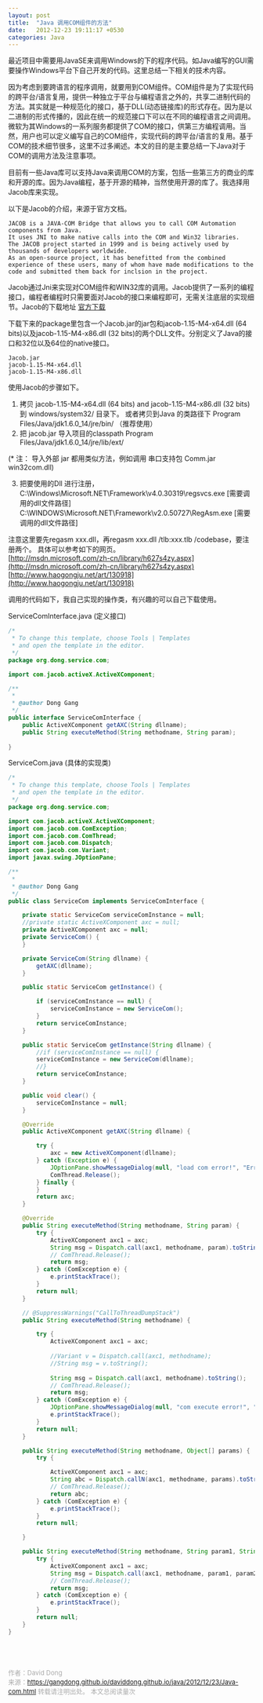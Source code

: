 ```yaml
---
layout: post
title:  "Java 调用COM组件的方法"
date:   2012-12-23 19:11:17 +0530
categories: Java
---
```

最近项目中需要用JavaSE来调用Windows的下的程序代码。如Java编写的GUI需要操作Windows平台下自己开发的代码。这里总结一下相关的技术内容。<br>

因为考虑到要跨语言的程序调用，就要用到COM组件。COM组件是为了实现代码的跨平台/语言复用，提供一种独立于平台与编程语言之外的，共享二进制代码的方法。其实就是一种规范化的接口，基于DLL(动态链接库)的形式存在。因为是以二进制的形式传播的，因此在统一的规范接口下可以在不同的编程语言之间调用。微软为其Windows的一系列服务都提供了COM的接口，供第三方编程调用。当然，用户也可以定义编写自己的COM组件，实现代码的跨平台/语言的复用。基于COM的技术细节很多，这里不过多阐述。本文的目的是主要总结一下Java对于COM的调用方法及注意事项。<br>

目前有一些Java库可以支持Java来调用COM的方案，包括一些第三方的商业的库和开源的库。因为Java编程，基于开源的精神，当然使用开源的库了。我选择用Jacob库来实现。<br>

以下是Jacob的介绍，来源于官方文档。

```
JACOB is a JAVA-COM Bridge that allows you to call COM Automation components from Java. 
It uses JNI to make native calls into the COM and Win32 libraries. 
The JACOB project started in 1999 and is being actively used by thousands of developers worldwide.
As an open-source project, it has benefitted from the combined experience of these users, many of whom have made modifications to the code and submitted them back for inclsion in the project.
```
Jacob通过Jni来实现对COM组件和WIN32库的调用。Jacob提供了一系列的编程接口，编程者编程时只需要面对Jacob的接口来编程即可，无需关注底层的实现细节。Jacob的下载地址 [官方下载](https://sourceforge.net/projects/jacob-project/files/latest/download)<br>

下载下来的package里包含一个Jacob.jar的jar包和jacob-1.15-M4-x64.dll (64 bits)以及jacob-1.15-M4-x86.dll (32 bits)的两个DLL文件。分别定义了Java的接口和32位以及64位的native接口。

```
Jacob.jar
jacob-1.15-M4-x64.dll
jacob-1.15-M4-x86.dll
```

使用Jacob的步骤如下。<br>
1. 拷贝 jacob-1.15-M4-x64.dll (64 bits) and jacob-1.15-M4-x86.dll (32 bits) 到 windows/system32/ 目录下。 
或者拷贝到Java 的类路径下 Program Files/Java/jdk1.6.0_14/jre/bin/  （推荐使用）
2. 把 jacob.jar 导入项目的classpath Program Files/Java/jdk1.6.0_14/jre/lib/ext/  

(* 注： 导入外部 jar 都用类似方法，例如调用 串口支持包 Comm.jar win32com.dll)

3. 把要使用的Dll 进行注册，<br>
C:\Windows\Microsoft.NET\Framework\v4.0.30319\regsvcs.exe [需要调用的dll文件路径]<br>
C:\WINDOWS\Microsoft.NET\Framework\v2.0.50727\RegAsm.exe [需要调用的dll文件路径]
	
注意这里要先regasm xxx.dll，再regasm xxx.dll /tlb:xxx.tlb /codebase，要注册两个。
具体可以参考如下的网页。<br>
[http://msdn.microsoft.com/zh-cn/library/h627s4zy.aspx](http://msdn.microsoft.com/zh-cn/library/h627s4zy.aspx)
<br>
[http://www.haogongju.net/art/130918](http://www.haogongju.net/art/130918)
<br>

调用的代码如下，我自己实现的操作类，有兴趣的可以自己下载使用。<br>

ServiceComInterface.java (定义接口)
```java
/*
 * To change this template, choose Tools | Templates
 * and open the template in the editor.
 */
package org.dong.service.com;

import com.jacob.activeX.ActiveXComponent;

/**
 *
 * @author Dong Gang
 */
public interface ServiceComInterface {
    public ActiveXComponent getAXC(String dllname);
    public String executeMethod(String methodname, String param);
    
}
```
ServiceCom.java (具体的实现类)
```java
/*
 * To change this template, choose Tools | Templates
 * and open the template in the editor.
 */
package org.dong.service.com;

import com.jacob.activeX.ActiveXComponent;
import com.jacob.com.ComException;
import com.jacob.com.ComThread;
import com.jacob.com.Dispatch;
import com.jacob.com.Variant;
import javax.swing.JOptionPane;

/**
 *
 * @author Dong Gang
 */
public class ServiceCom implements ServiceComInterface {

    private static ServiceCom serviceComInstance = null;
    //private static ActiveXComponent axc = null;
    private ActiveXComponent axc = null;
    private ServiceCom() {
    }

    private ServiceCom(String dllname) {
        getAXC(dllname);
    }

    public static ServiceCom getInstance() {

        if (serviceComInstance == null) {
            serviceComInstance = new ServiceCom();
        }
        return serviceComInstance;
    }

    public static ServiceCom getInstance(String dllname) {
        //if (serviceComInstance == null) {
        serviceComInstance = new ServiceCom(dllname);
        //}
        return serviceComInstance;
    }

    public void clear() {
        serviceComInstance = null;
    }

    @Override
    public ActiveXComponent getAXC(String dllname) {

        try {
            axc = new ActiveXComponent(dllname);
        } catch (Exception e) {
            JOptionPane.showMessageDialog(null, "load com error!", "Error!", JOptionPane.ERROR_MESSAGE);
            ComThread.Release();
        } finally {
        }
        return axc;
    }

    @Override
    public String executeMethod(String methodname, String param) {
        try {
            ActiveXComponent axc1 = axc;
            String msg = Dispatch.call(axc1, methodname, param).toString();
            // ComThread.Release();
            return msg;
        } catch (ComException e) {
            e.printStackTrace();
        }
        return null;
    }

    // @SuppressWarnings("CallToThreadDumpStack")
    public String executeMethod(String methodname) {

        try {
            ActiveXComponent axc1 = axc;
           
            //Variant v = Dispatch.call(axc1, methodname);
            //String msg = v.toString();
            
            String msg = Dispatch.call(axc1, methodname).toString();
            // ComThread.Release();
            return msg;
        } catch (ComException e) {
            JOptionPane.showMessageDialog(null, "com execute error!", "Error", JOptionPane.ERROR_MESSAGE);
            e.printStackTrace();
        }
        return null;
    }

    public String executeMethod(String methodname, Object[] params) {
        try {

            ActiveXComponent axc1 = axc;
            String abc = Dispatch.callN(axc1, methodname, params).toString();
            // ComThread.Release();
            return abc;
        } catch (ComException e) {
            e.printStackTrace();
        }
        return null;

    }

    public String executeMethod(String methodname, String param1, String param2) {
        try {
            ActiveXComponent axc1 = axc;
            String msg = Dispatch.call(axc1, methodname, param1, param2).toString();
            // ComThread.Release();
            return msg;
        } catch (ComException e) {
            e.printStackTrace();
        }
        return null;
    }
}
```
<!-- Gitalk 评论 start  -->
<!-- Link Gitalk 的支持文件  -->
<link rel="stylesheet" href="https://unpkg.com/gitalk/dist/gitalk.css">
<script src="https://unpkg.com/gitalk/dist/gitalk.min.js"></script>
<div id="gitalk-container"></div>
<script type="text/javascript">
   var gitalk = new Gitalk({
   // gitalk的主要参数
   clientID: '5e24fc307693a6df3bc5',
   clientSecret: '28c9c17e1174c705c42e9bdc92f87cadcc4ec8b8',
   repo: 'daviddong.github.io',
   owner: 'gangdong',
   admin: ['gangdong'],
   id: 'java/2012/12/23/Java-com.html',
   title: 'comments'
    });
   gitalk.render('gitalk-container');
</script>
<!-- Gitalk end -->

<br><br><br>
<font size="2" color="#aaa">作者：David Dong<br></font>
<font size="2" color="#aaa">来源：https://gangdong.github.io/daviddong.github.io/java/2012/12/23/Java-com.html</font>
<font size="2" color="#aaa">转载请注明出处。</font>
<span id="busuanzi_container_page_pv" ></span><font size="2" color="#aaa">
本文总阅读量</font><font size="2" color="#aaa"><span id="busuanzi_value_page_pv"></font></span><font size="2" color="#aaa">次</font>